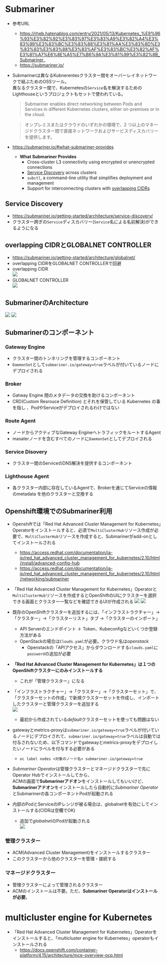 # Submariner
- 参考URL
  - https://rheb.hatenablog.com/entry/2021/05/13/Kubernetes_%E9%96%93%E3%82%92%E3%83%97%E3%83%A9%E3%82%A4%E3%83%99%E3%83%BC%E3%83%88%E3%81%AA%E3%83%8D%E3%83%83%E3%83%88%E3%83%AF%E3%83%BC%E3%82%AF%E3%81%A7%E6%8E%A5%E7%B6%9A%E3%81%99%E3%82%8B_Submariner_
  - https://submariner.io/
- Submarinerは異なるKubnerentesクラスター間をオーバーレイネットワークで結ぶためのOSSツール。  
  異なるクラスター間で、Kubernetesの`Service`名を解決するためのLighthouseというプロジェクトもセットで使われている。  
  > Submariner enables direct networking between Pods and Services in different Kubernetes clusters, either on-premises or in the cloud.

  > オンプレミスまたはクラウドのいずれかの環境で、2 つ以上のマネージドクラスター間で直接ネットワークおよびサービスディスカバリーを提供します。
- https://submariner.io/#what-submariner-provides
  - **What Submariner Provides**
    - Cross-cluster L3 connectivity using encrypted or unencrypted connections
    - [Service Discovery](https://submariner.io/getting-started/architecture/service-discovery/) across clusters
    - `subctl`, a command-line utility that simplifies deployment and management
    - Support for interconnecting clusters with [overlapping CIDRs](https://submariner.io/getting-started/architecture/globalnet/)

## Service Discovery
- https://submariner.io/getting-started/architecture/service-discovery/
- クラスター跨ぎの`Service`ディスカバリー(`Service`名による名前解決)ができるようになる

## overlapping CIDRとGLOBALNET CONTROLLER
- https://submariner.io/getting-started/architecture/globalnet/
- overlapping CIDRをGLOBALNET CONTROLLERで回避
- overlapping CIDR  
  ![](./image/overlapping.jpg)
- GLOBALNET CONTROLLER  
  ![](./image/GLOBALNET.jpg)

## SubmarinerのArchitecture
![](./image/architecture_1.jpg)
![](./image/architecture_2.jpg)

## Submarinerのコンポーネント
### Gateway Engine
- クラスター間のトンネリングを管理するコンポーネント
- `DaemonSet`として`submariner.io/gateway=true`ラベルが付いているノードにデプロイされる

### Broker
- Gatway Engine 間のメタデータの交換を助けるコンポーネント
- CRD(Custom Resrouce Definition) とそれを保管している Kubernetes の事を指し 、PodやServiceがデプロイされるわけではない

### Route Agent
- ノードからアクティブなGateway EngineへトラフィックをルートするAgent
- masaterノードを含むすべてのノードに`DaemonSet`としてデプロイされる

### Service Disovery
- クラスター間のServiceのDNS解決を提供するコンポーネント

### Lighthouse Agent
- 各クラスター内部に存在しているAgentで、Brokerを通じてServiceの情報のmetadata を他のクラスターと交換する

## Openshift環境でのSubmariner利用
- Openshiftでは「Red Hat Advanced Cluster Management for Kubernetes」Operatorをインストールすると、必須で`MultiClusterHub`リソース作成が必要で、`MultiClusterHub`リソースを作成すると、Submarinerがadd-onとしてインストールされる
  - https://access.redhat.com/documentation/ja-jp/red_hat_advanced_cluster_management_for_kubernetes/2.10/html/install/advanced-config-hub
  - https://access.redhat.com/documentation/ja-jp/red_hat_advanced_cluster_management_for_kubernetes/2.10/html/networking/submariner
- 「Red Hat Advanced Cluster Management for Kubernetes」Operatorと`MultiClusterHub`リソースを作成するとOpenShiftのUIにクラスターを選択できる画面とクラスター一覧などを確認できるUIが作成される
  ![](./image/multi-cluster-1.jpg)
  ![](./image/multi-cluster-2.jpg)
- 既存のOpenShiftクラスターを追加するには、「インフラストラクチャー」→「クラスター」→「クラスターリスト」タブ →「クラスターのインポート」
  - API Serverのエンドポイント ＋ Token、Kubeconfigなどいくつか登録方法がある
  - OpenStackの場合は`Clouds.yaml`が必要。クラウド名は*openstack*
    - Openstackの「APIアクセス」からダウンロードする`clouds.yaml`に`password`の追加が必要
- **「Red Hat Advanced Cluster Management for Kubernetes」は１つのOpenShiftクラスターにのみインストールする**
  - これが「管理クラスター」になる

- 「インフラストラクチャー」→「クラスター」→「クラスターセット」で、「クラスターセットの作成」で新規クラスターセットを作成し、インポートしたクラスターと管理クラスターを追加する  
  ![](./image/multi-cluster-3.jpg)
  - 最初から作成されている*default*クラスターセットを使っても問題はない

- gatewayとmetrics-proxyは`submariner.io/gateway=true`ラベルが付いているノードにデプロイされて、`submariner.io/gateway=true`ラベルは自動では付与されないため、以下コマンドでgatewayとmetrics-proxyをデプロイしたいノードにラベルを付与する必要がある
  - `oc label nodes <対象のノード名> submariner.io/gateway=true`

- *Submariner Operator*は管理クラスターとマネージドクラスターで先にOperator Hubでインストールしてから、  
  ACMの画面で**Submarinerアドオン**をインストールしてもいいけど、**Submarinerアドオン**をインストールしたら自動的に*Submariner Operator*とSubmarinerの各コンポーネントPodが起動される
- 内部のPodとServiceのIPレンジが被る場合は、globalnetを有効にしてインストールする(CIDRは空欄でOK)
  - 追加で*globalnet*のPodが起動される  
    ![](./image/GLOBALNET_setting.jpg)

### 管理クラスター
- ACM(Advanced Cluster Management)をインストールするクラスター
- このクラスターから他のクラスターを管理・接続する

### マネージドクラスター
- 管理クラスターによって管理されるクラスター
- ACMのインストールは不要。ただ、**Submariner Operatorはインストールが必要**。

# multicluster engine for Kubernetes
- 「Red Hat Advanced Cluster Management for Kubernetes」Operatorをインストールすると、「multicluster engine for Kubernetes」operatorもインストールされる
  - https://docs.openshift.com/container-platform/4.15/architecture/mce-overview-ocp.html